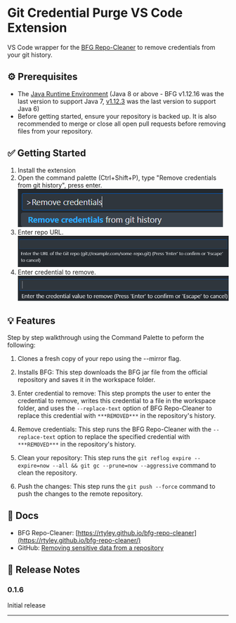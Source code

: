 # Git Credential Purge VS Code Extension

VS Code wrapper for the [BFG Repo-Cleaner](https://rtyley.github.io/bfg-repo-cleaner/) to remove credentials from your git history.

## ⚙️ Prerequisites

- The [Java Runtime Environment](https://www.java.com/en/download/manual.jsp) (Java 8 or above - BFG v1.12.16 was the last version to support Java 7, [v1.12.3](https://repo1.maven.org/maven2/com/madgag/bfg/1.12.3/bfg-1.12.3.jar) was the last version to support Java 6)
- Before getting started, ensure your repository is backed up. It is also recommended to merge or close all open pull requests before removing files from your repository.

## ✅ Getting Started

1. Install the extension
1. Open the command palette (Ctrl+Shift+P), type "Remove credentials from git history", press enter.
![Run via Command Palette](./images/commandPalette.png)
1. Enter repo URL.
![Enter repo URL](./images/enterRepoURL.png)
1. Enter credential to remove.
![Enter cred to remove](./images/enterCred.png)

## 💡 Features

Step by step walkthrough using the Command Palette to peform the following:

1. Clones a fresh copy of your repo using the --mirror flag.

1. Installs BFG: This step downloads the BFG jar file from the official repository and saves it in the workspace folder.

1. Enter credential to remove: This step prompts the user to enter the credential to remove, writes this credential to a file in the workspace folder, and uses the `--replace-text` option of BFG Repo-Cleaner to replace this credential with `***REMOVED***` in the repository's history.

1. Remove credentials: This step runs the BFG Repo-Cleaner with the `--replace-text` option to replace the specified credential with `***REMOVED***` in the repository's history.

1. Clean your repository: This step runs the `git reflog expire --expire=now --all && git gc --prune=now --aggressive` command to clean the repository.

1. Push the changes: This step runs the `git push --force` command to push the changes to the remote repository.

## 📃 Docs

- BFG Repo-Cleaner: [https://rtyley.github.io/bfg-repo-cleaner](https://rtyley.github.io/bfg-repo-cleaner/)
- GitHub: [Removing sensitive data from a repository](https://docs.github.com/en/authentication/keeping-your-account-and-data-secure/removing-sensitive-data-from-a-repository#fully-removing-the-data-from-github)

## 🚚 Release Notes

### 0.1.6

Initial release

---
